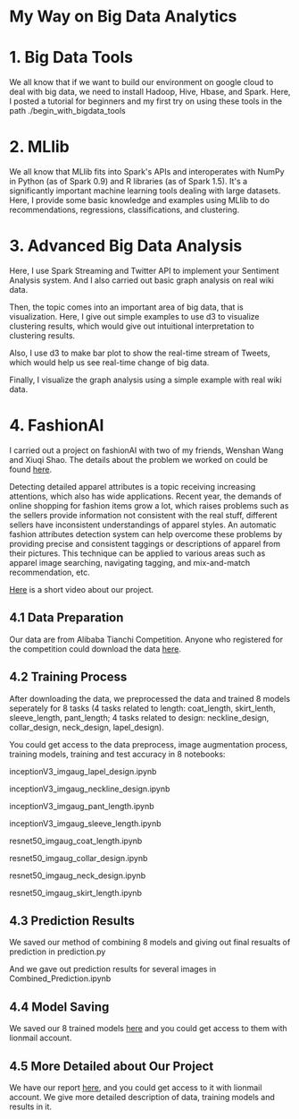 # My Way on Big Data Analytics

# 1. Big Data Tools

We all know that if we want to build our environment on google cloud to deal with big data, we need to install Hadoop, Hive, Hbase, and Spark. Here, I posted a tutorial for beginners and my first try on using these tools in the path ./begin_with_bigdata_tools

# 2. MLlib

We all know that MLlib fits into Spark's APIs and interoperates with NumPy in Python (as of Spark 0.9) and R libraries (as of Spark 1.5). It's a significantly important machine learning tools dealing with large datasets. Here, I provide some basic knowledge and examples using MLlib to do recommendations, regressions, classifications, and clustering.

# 3. Advanced Big Data Analysis

Here, I use Spark Streaming and Twitter API to implement your Sentiment Analysis system. And I also carried out basic graph analysis on real wiki data.

Then, the topic comes into an important area of big data, that is visualization. Here, I give out simple examples to use d3 to visualize clustering results, which would give out intuitional interpretation to clustering results. 

Also, I use d3 to make bar plot to show the real-time stream of Tweets, which would help us see real-time change of big data.

Finally, I visualize the graph analysis using a simple example with real wiki data.

# 4. FashionAI

I carried out a project on fashionAI with two of my friends, Wenshan Wang and Xiuqi Shao. The details about the problem we worked on could be found [here](https://www.alibabacloud.com/zh/campaign/fashionai). 

Detecting detailed apparel attributes is a topic receiving increasing attentions, which also has wide applications. Recent year, the demands of online shopping for fashion items grow a lot, which raises problems such as the sellers provide information not consistent with the real stuff, different sellers have inconsistent understandings of apparel styles. An automatic fashion attributes detection system can help overcome these problems by providing precise and consistent taggings or descriptions of apparel from their pictures. This technique can be applied to various areas such as apparel image searching, navigating tagging, and mix-and-match recommendation, etc.

[Here](https://youtu.be/0_sKvq5NxpY) is a short video about our project.


4.1 Data Preparation
----------------
Our data are from Alibaba Tianchi Competition. Anyone who registered for the competition could download the data [here](https://tianchi.aliyun.com/getStart/information.htm?spm=5176.100067.5678.2.77b655052XICWe&raceId=231670).

4.2 Training Process
----------------
After downloading the data, we preprocessed the data and trained 8 models seperately for 8 tasks (4 tasks related to length: coat_length, skirt_lenth, sleeve_length, pant_length; 4 tasks related to design: neckline_design, collar_design, neck_design, lapel_design).

You could get access to the data preprocess, image augmentation process, training models, training and test accuracy in 8 notebooks:

inceptionV3_imgaug_lapel_design.ipynb

inceptionV3_imgaug_neckline_design.ipynb

inceptionV3_imgaug_pant_length.ipynb

inceptionV3_imgaug_sleeve_length.ipynb

resnet50_imgaug_coat_length.ipynb

resnet50_imgaug_collar_design.ipynb

resnet50_imgaug_neck_design.ipynb

resnet50_imgaug_skirt_length.ipynb

4.3 Prediction Results
----------------

We saved our method of combining 8 models and giving out final resualts of prediction in prediction.py

And we gave out prediction results for several images in Combined_Prediction.ipynb

4.4 Model Saving
----------------

We saved our 8 trained models [here](https://drive.google.com/open?id=1ym7w3cqBFTlIRnS_37CdWtgPLgVP3ykG) and you could get access to them with lionmail account.

4.5 More Detailed about Our Project
----------------

We have our report [here](https://drive.google.com/open?id=1jbXtrMNsQfmIPntXiXSqGXcDegh85W6lDKHE-RjWZYU), and you could get access to it with lionmail account. We give more detailed description of data, training models and results in it.
